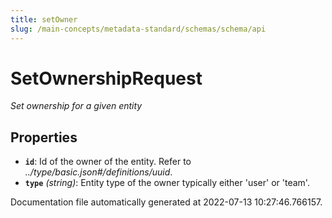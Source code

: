 ```yaml
---
title: setOwner
slug: /main-concepts/metadata-standard/schemas/schema/api
---
```


# SetOwnershipRequest

*Set ownership for a given entity*

## Properties

- **`id`**: Id of the owner of the entity. Refer to *../type/basic.json#/definitions/uuid*.
- **`type`** *(string)*: Entity type of the owner typically either 'user' or 'team'.


Documentation file automatically generated at 2022-07-13 10:27:46.766157.
